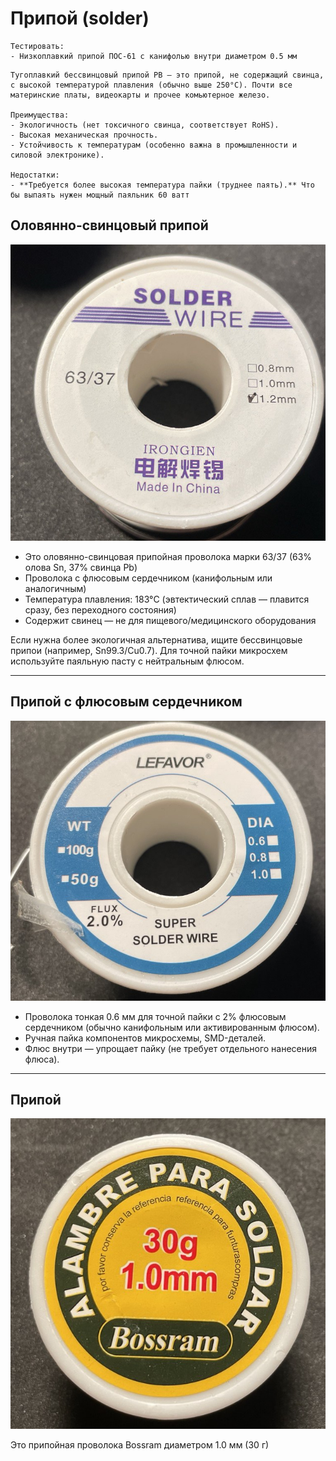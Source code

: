 # Припой (solder)

```admonish warning
Тестировать:
- Низкоплавкий припой ПОС-61 с канифолью внутри диаметром 0.5 мм
```

```admonish info
Тугоплавкий бессвинцовый припой PB – это припой, не содержащий свинца, с высокой температурой плавления (обычно выше 250°C). Почти все материнские платы, видеокарты и прочее комьютерное железо.

Преимущества:
- Экологичность (нет токсичного свинца, соответствует RoHS).
- Высокая механическая прочность.
- Устойчивость к температурам (особенно важна в промышленности и силовой электронике).

Недостатки:
- **Требуется более высокая температура пайки (труднее паять).** Что бы выпаять нужен мощный паяльник 60 ватт
```



## Оловянно-свинцовый припой

![Припой.](img/5.png "Припой.")

- Это оловянно-свинцовая припойная проволока марки 63/37 (63% олова Sn, 37% свинца Pb)
- Проволока с флюсовым сердечником (канифольным или аналогичным)
- Температура плавления: 183°C (эвтектический сплав — плавится сразу, без переходного состояния)
- Содержит свинец — не для пищевого/медицинского оборудования

Если нужна более экологичная альтернатива, ищите бессвинцовые припои (например, Sn99.3/Cu0.7). Для точной пайки микросхем используйте паяльную пасту с нейтральным флюсом.

---

## Припой с флюсовым сердечником

![Припой.](img/6.png "Припой.")

- Проволока тонкая 0.6 мм для точной пайки с 2% флюсовым сердечником (обычно канифольным или активированным флюсом).
- Ручная пайка компонентов микросхемы, SMD-деталей.
- Флюс внутри — упрощает пайку (не требует отдельного нанесения флюса). 
 
---

## Припой 

![Припой.](img/7.png "Припой.")

Это припойная проволока Bossram диаметром 1.0 мм (30 г)